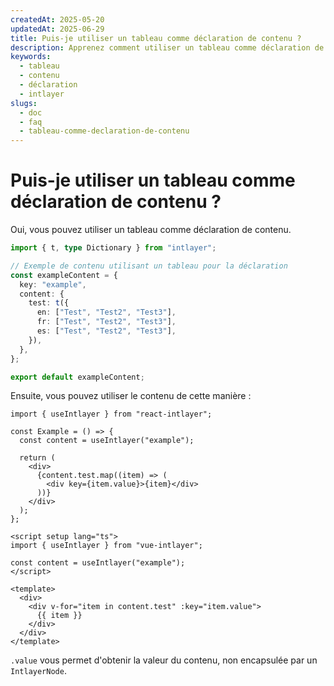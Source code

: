 ```yaml
---
createdAt: 2025-05-20
updatedAt: 2025-06-29
title: Puis-je utiliser un tableau comme déclaration de contenu ?
description: Apprenez comment utiliser un tableau comme déclaration de contenu.
keywords:
  - tableau
  - contenu
  - déclaration
  - intlayer
slugs:
  - doc
  - faq
  - tableau-comme-declaration-de-contenu
---
```


# Puis-je utiliser un tableau comme déclaration de contenu ?

Oui, vous pouvez utiliser un tableau comme déclaration de contenu.

```ts
import { t, type Dictionary } from "intlayer";

// Exemple de contenu utilisant un tableau pour la déclaration
const exampleContent = {
  key: "example",
  content: {
    test: t({
      en: ["Test", "Test2", "Test3"],
      fr: ["Test", "Test2", "Test3"],
      es: ["Test", "Test2", "Test3"],
    }),
  },
};

export default exampleContent;
```

Ensuite, vous pouvez utiliser le contenu de cette manière :

```tsx
import { useIntlayer } from "react-intlayer";

const Example = () => {
  const content = useIntlayer("example");

  return (
    <div>
      {content.test.map((item) => (
        <div key={item.value}>{item}</div>
      ))}
    </div>
  );
};
```

```vue
<script setup lang="ts">
import { useIntlayer } from "vue-intlayer";

const content = useIntlayer("example");
</script>

<template>
  <div>
    <div v-for="item in content.test" :key="item.value">
      {{ item }}
    </div>
  </div>
</template>
```

`.value` vous permet d'obtenir la valeur du contenu, non encapsulée par un `IntlayerNode`.
